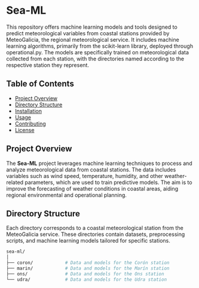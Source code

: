 # Sea-ML

This repository offers machine learning models and tools designed to predict meteorological variables from coastal stations provided by MeteoGalicia, the regional meteorological service. It includes machine learning algorithms, primarily from the scikit-learn library, deployed through operational.py. The models are specifically trained on meteorological data collected from each station, with the directories named according to the respective station they represent.

## Table of Contents
- [Project Overview](#project-overview)
- [Directory Structure](#directory-structure)
- [Installation](#installation)
- [Usage](#usage)
- [Contributing](#contributing)
- [License](#license)

## Project Overview
The **Sea-ML** project leverages machine learning techniques to process and analyze meteorological data from coastal stations. The data includes variables such as wind speed, temperature, humidity, and other weather-related parameters, which are used to train predictive models. The aim is to improve the forecasting of weather conditions in coastal areas, aiding regional environmental and operational planning.

## Directory Structure
Each directory corresponds to a coastal meteorological station from the MeteoGalicia service. These directories contain datasets, preprocessing scripts, and machine learning models tailored for specific stations.

```bash
sea-ml/
│
├── coron/            # Data and models for the Corón station
├── marin/            # Data and models for the Marín station
├── ons/              # Data and models for the Ons station
└── udra/             # Data and models for the Udra station
```

